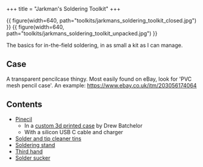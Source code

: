 +++
title = "Jarkman's Soldering Toolkit"
+++

{{ figure(width=640, path="toolkits/jarkmans_soldering_toolkit_closed.jpg") }}
{{ figure(width=640, path="toolkits/jarkmans_soldering_toolkit_unpacked.jpg") }}

The basics for in-the-field soldering, in as small a kit as I can manage.

## Case
A transparent pencilcase thingy. Most easily found on eBay, look for 'PVC mesh pencil case'. An example:
https://www.ebay.co.uk/itm/203056174064

## Contents
- [Pinecil](@/tools/pinecil-soldering-iron/index.md)
    - In a [custom 3d printed case](https://drewbatchelor.com/portfolio/pinecil-case/) by
    Drew Batchelor
    - With a silicon USB C cable and charger
- [Solder and tip cleaner tins](@/tools/soldering-tins/index.md)
- [Soldering stand](@/tools/soldering_stand.md)
- [Third hand](@/tools/third_hand.md)
- [Solder sucker](@/tools/solder_sucker.md)

